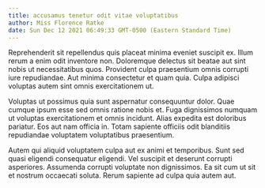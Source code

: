 ```yaml
---
title: accusamus tenetur odit vitae voluptatibus
author: Miss Florence Ratke
date: Sun Dec 12 2021 06:49:33 GMT-0500 (Eastern Standard Time)
---
```

Reprehenderit sit repellendus quis placeat minima eveniet suscipit ex. Illum rerum a enim odit inventore non. Doloremque delectus sit beatae aut sint nobis ut necessitatibus quos. Provident culpa praesentium omnis corrupti iure repudiandae. Aut minima consectetur et quam quia. Culpa adipisci voluptas autem sint omnis exercitationem ut.

 Voluptas ut possimus quia sunt aspernatur consequuntur dolor. Quae cumque ipsum esse sed omnis ratione nobis et. Fuga dignissimos numquam ut voluptas exercitationem et omnis incidunt. Alias expedita est doloribus pariatur. Eos aut nam officia in. Totam sapiente officiis odit blanditiis repudiandae voluptatem voluptatibus praesentium.

 Autem qui aliquid voluptatem culpa aut ex animi et temporibus. Sunt sed quasi eligendi consequatur eligendi. Vel suscipit et deserunt corrupti asperiores. Assumenda corrupti voluptate non dignissimos. Ea sit cum ut sit et nostrum occaecati soluta. Rerum sapiente ad culpa quia autem aut.